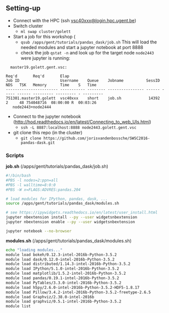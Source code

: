## Setting-up

- Connect with the HPC (ssh vsc40xxx@login.hpc.ugent.be)
- Switch cluster 
  + `ml swap cluster/golett`
- Start a job for this workshop (
  + `qsub /apps/gent/tutorials/pandas_dask/job.sh` This will load the needed modules and start a jupyter notebook at port 8888
  + check the job `qstat -n` and look up for the target node `node2443` were jupyter is running:

```
  master19.golett.gent.vsc: 
                                                                                  Req'd       Req'd       Elap
Job ID                  Username    Queue    Jobname          SessID  NDS   TSK   Memory      Time    S   Time
----------------------- ----------- -------- ---------------- ------ ----- ------ --------- --------- - ---------
751301.master19.golett  vsc40xxx    short    job.sh            14392     2     48 754048716  08:00:00 R  00:03:26
   node2443+node2444
  ```

- Connect to the jupyter notebook (http://hod.readthedocs.io/en/latest/Connecting_to_web_UIs.html)
  +  `ssh -L 8887:localhost:8888 node2443.golett.gent.vsc`
- git clone this repo (in the cluster)
  + `git clone https://github.com/jorisvandenbossche/SWSC2016-pandas-dask.git`

### Scripts


**job.sh** (/apps/gent/tutorials/pandas_dask/job.sh)
```bash
#!/bin/bash
#PBS -l nodes=2:ppn=all
#PBS -l walltime=8:0:0
#PBS -W x=FLAGS:ADVRES:pandas.204

# load modules for IPython, pandas, dask, ...
source /apps/gent/tutorials/pandas_dask/modules.sh

# see https://ipywidgets.readthedocs.io/en/latest/user_install.html
jupyter nbextension install --py --user widgetsnbextension
jupyter nbextension enable --py --user widgetsnbextension

jupyter notebook --no-browser
```

**modules.sh** (/apps/gent/tutorials/pandas_dask/modules.sh)
```bash 
echo "loading modules..."
module load bokeh/0.12.3-intel-2016b-Python-3.5.2
module load dask/0.12.0-intel-2016b-Python-3.5.2
module load distributed/1.14.3-intel-2016b-Python-3.5.2
module load IPython/5.1.0-intel-2016b-Python-3.5.2
module load matplotlib/1.5.2-intel-2016b-Python-3.5.2
module load pandas/0.19.1-intel-2016b-Python-3.5.2
module load PyTables/3.3.0-intel-2016b-Python-3.5.2
module load h5py/2.6.0-intel-2016b-Python-3.5.2-HDF5-1.8.17
module load Pillow/3.4.2-intel-2016b-Python-3.5.2-freetype-2.6.5
module load Graphviz/2.38.0-intel-2016b
module load graphviz/0.5.1-intel-2016b-Python-3.5.2
module list
```

